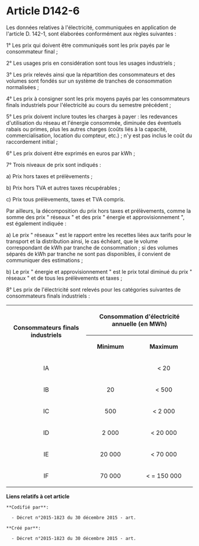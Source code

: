 # Article D142-6

Les données relatives à l'électricité, communiquées en application de l'article D. 142-1, sont élaborées conformément aux
règles suivantes : 

1° Les prix qui doivent être communiqués sont les prix payés par le consommateur final ; 

2° Les usages pris en considération sont tous les usages industriels ; 

3° Les prix relevés ainsi que la répartition des consommateurs et des volumes sont fondés sur un système de tranches de
consommation normalisées ; 

4° Les prix à consigner sont les prix moyens payés par les consommateurs finals industriels pour l'électricité au cours du
semestre précédent ; 

5° Les prix doivent inclure toutes les charges à payer : les redevances d'utilisation du réseau et l'énergie consommée,
diminuée des éventuels rabais ou primes, plus les autres charges (coûts liés à la capacité, commercialisation, location du
compteur, etc.) ; n'y est pas inclus le coût du raccordement initial ; 

6° Les prix doivent être exprimés en euros par kWh ; 

7° Trois niveaux de prix sont indiqués : 

a) Prix hors taxes et prélèvements ; 

b) Prix hors TVA et autres taxes récupérables ; 

c) Prix tous prélèvements, taxes et TVA compris. 

Par ailleurs, la décomposition du prix hors taxes et prélèvements, comme la somme des prix " réseaux " et des prix " énergie
et approvisionnement ", est également indiquée : 

a) Le prix " réseaux " est le rapport entre les recettes liées aux tarifs pour le transport et la distribution ainsi, le cas
échéant, que le volume correspondant de kWh par tranche de consommation ; si des volumes séparés de kWh par tranche ne sont
pas disponibles, il convient de communiquer des estimations ; 

b) Le prix " énergie et approvisionnement " est le prix total diminué du prix " réseaux " et de tous les prélèvements et
taxes ; 

8° Les prix de l'électricité sont relevés pour les catégories suivantes de consommateurs finals industriels : 

<table>
      <tbody><tr>
        <th rowspan="2">

Consommateurs finals industriels </th>
        <th colspan="2">

Consommation d'électricité annuelle (en MWh) </th>
      </tr>
      <tr>
        <th>

Minimum </th>
        <th>

Maximum </th>
      </tr>
      <tr>
        <td align="center">

IA </td>
        <td align="left">
        </td><td align="center">

< 20 </td>
      </tr>
      <tr>
        <td align="center">

IB </td>
        <td align="center">

20 </td>
        <td align="center">

< 500 </td>
      </tr>
      <tr>
        <td align="center">

IC </td>
        <td align="center">

500 </td>
        <td align="center">

< 2 000 </td>
      </tr>
      <tr>
        <td align="center">

ID </td>
        <td align="center">

2 000 </td>
        <td align="center">

< 20 000 </td>
      </tr>
      <tr>
        <td align="center">

IE </td>
        <td align="center">

20 000 </td>
        <td align="center">

< 70 000 </td>
      </tr>
      <tr>
        <td align="center">

IF </td>
        <td align="center">

70 000 </td>
        <td align="center">

< = 150 000</td>
      </tr>
    </tbody></table>

**Liens relatifs à cet article**

	**Codifié par**:

	  - Décret n°2015-1823 du 30 décembre 2015 - art.

	**Créé par**:

	  - Décret n°2015-1823 du 30 décembre 2015 - art.
